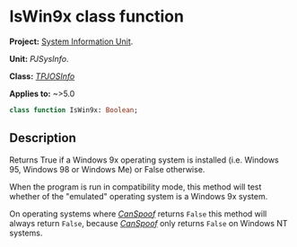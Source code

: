 # IsWin9x class function

**Project:** [System Information Unit](../API.md).

**Unit:** _PJSysInfo_.

**Class:** _[TPJOSInfo](./TPJOSInfo.md)_

**Applies to:** ~>5.0

```pascal
class function IsWin9x: Boolean;
```

## Description

Returns True if a Windows 9x operating system is installed (i.e. Windows 95, Windows 98 or Windows Me) or False otherwise.

When the program is run in compatibility mode, this method will test whether of the "emulated" operating system is a Windows 9x system.

On operating systems where _[CanSpoof](./TPJOSInfo-CanSpoof.md)_ returns `False` this method will always return `False`, because _[CanSpoof](./TPJOSInfo-CanSpoof.md)_ only returns `False` on Windows NT systems.
